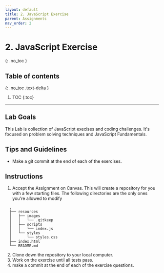 ```yaml
---
layout: default
title: 2. JavaScript Exercise
parent: Assignments
nav_order: 2
---
```

# 2. JavaScript Exercise
{: .no_toc }

## Table of contents
{: .no_toc .text-delta }

1. TOC
{:toc}

---

## Lab Goals
This Lab is collection of JavaScript execises and coding challenges. It's focused on problem solving techniques and JavaScript Fundamentals.

## Tips and Guidelines
* Make a git commit at the end of each of the exercises.

## Instructions
1. Accept the Assignment on Canvas.
  This will create a repository for you with a few starting files. The following directories are the only ones you're allowed to modify
  ```
    .
    ├── resources
    │   ├── images
    │   │   └── .gitkeep
    │   ├── scripts
    │   │   └── index.js
    │   └── styles
    │       └── styles.css
    ├── index.html
    └── README.md
  ```

2. Clone down the repository to your local computer.
3. Work on the exercise until all tests pass.
4. make a commit at the end of each of the exercise questions.
